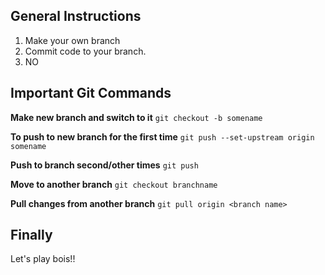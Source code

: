 ## General Instructions
1. Make your own branch
2. Commit code to your branch.
3. NO

## Important Git Commands

**Make new branch and switch to it**
`git checkout -b somename`

**To push to new branch for the first time**
`git push --set-upstream origin somename`

**Push to branch second/other times**
`git push`

**Move to another branch**
`git checkout branchname`

**Pull changes from another branch**
`git pull origin <branch name>`


## Finally
Let's play bois!!
